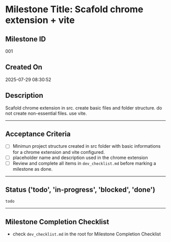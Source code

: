 # Milestone Title: Scafold chrome extension + vite

## Milestone ID

001

## Created On

2025-07-29 08:30:52

## Description

Scafold chrome extension in src. create basic files and folder structure. do not create non-essential files. use vite.

---

## Acceptance Criteria

- [ ] Minimun project structure created in src folder with basic informations for a chrome extension and vite configured.
- [ ] placeholder name and description used in the chrome extension
- [ ] Review and complete all items in `dev_checklist.md` before marking a milestone as done.

---

## Status ('todo', 'in-progress', 'blocked', 'done')

`todo`

---

## Milestone Completion Checklist

- check `dev_checklist.md` in the root for Milestone Completion Checklist
